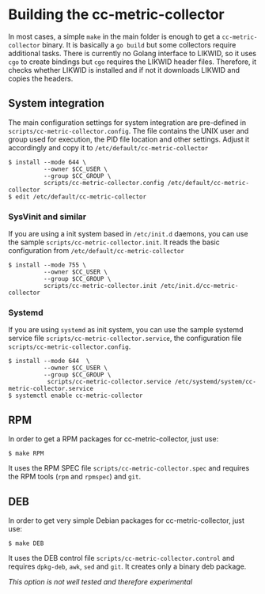 # Building the cc-metric-collector

In most cases, a simple `make` in the main folder is enough to get a `cc-metric-collector` binary. It is basically a `go build` but some collectors require additional tasks. There is currently no Golang interface to LIKWID, so it uses `cgo` to create bindings but `cgo` requires the LIKWID header files. Therefore, it checks whether LIKWID is installed and if not it downloads LIKWID and copies the headers.

## System integration

The main configuration settings for system integration are pre-defined in `scripts/cc-metric-collector.config`. The file contains the UNIX user and group used for execution, the PID file location and other settings. Adjust it accordingly and copy it to `/etc/default/cc-metric-collector`

```
$ install --mode 644 \
          --owner $CC_USER \
          --group $CC_GROUP \
          scripts/cc-metric-collector.config /etc/default/cc-metric-collector
$ edit /etc/default/cc-metric-collector
```

### SysVinit and similar

If you are using a init system based in `/etc/init.d` daemons, you can use the sample `scripts/cc-metric-collector.init`. It reads the basic configuration from `/etc/default/cc-metric-collector`

```
$ install --mode 755 \
          --owner $CC_USER \
          --group $CC_GROUP \
          scripts/cc-metric-collector.init /etc/init.d/cc-metric-collector
```

### Systemd

If you are using `systemd` as init system, you can use the sample systemd service file `scripts/cc-metric-collector.service`, the configuration file `scripts/cc-metric-collector.config`.

```
$ install --mode 644  \
          --owner $CC_USER \
          --group $CC_GROUP \
           scripts/cc-metric-collector.service /etc/systemd/system/cc-metric-collector.service
$ systemctl enable cc-metric-collector
```

## RPM

In order to get a RPM packages for cc-metric-collector, just use:

```
$ make RPM
```

It uses the RPM SPEC file `scripts/cc-metric-collector.spec` and requires the RPM tools (`rpm` and `rpmspec`) and `git`.

## DEB

In order to get very simple Debian packages for cc-metric-collector, just use:

```
$ make DEB
```

It uses the DEB control file `scripts/cc-metric-collector.control` and requires `dpkg-deb`, `awk`, `sed` and `git`. It creates only a binary deb package.

_This option is not well tested and therefore experimental_